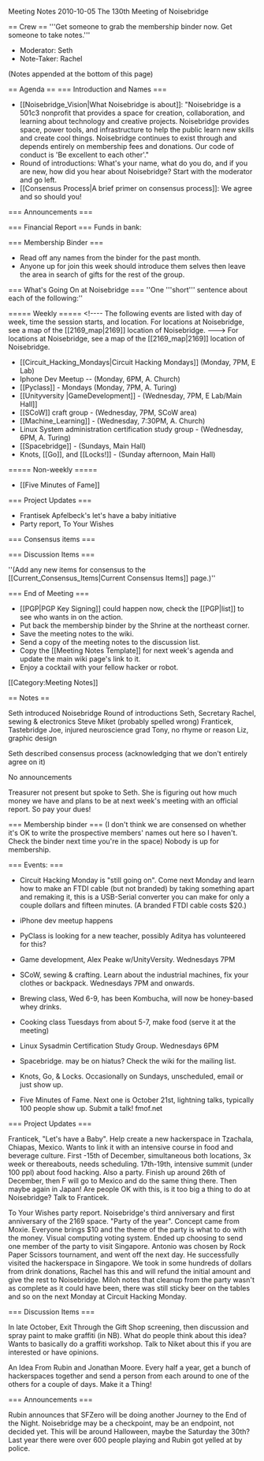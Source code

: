 Meeting Notes 2010-10-05 
 The 130th Meeting of Noisebridge

== Crew ==
'''Get someone to grab the membership binder now. Get someone to take notes.'''

* Moderator: Seth
* Note-Taker: Rachel

(Notes appended at the bottom of this page)

== Agenda ==
=== Introduction and Names ===
* [[Noisebridge_Vision|What Noisebridge is about]]: "Noisebridge is a 501c3 nonprofit that provides a space for creation, collaboration, and learning about technology and creative projects. Noisebridge provides space, power tools, and infrastructure to help the public learn new skills and create cool things. Noisebridge continues to exist through and depends entirely on membership fees and donations. Our code of conduct is 'Be excellent to each other'."
* Round of introductions: What's your name, what do you do, and if you are new, how did you hear about Noisebridge? Start with the moderator and go left.
* [[Consensus Process|A brief primer on consensus process]]: We agree and so should you!

=== Announcements ===

=== Financial Report ===
Funds in bank: 

=== Membership Binder ===
* Read off any names from the binder for the past month.
* Anyone up for join this week should introduce them selves then leave the area in search of gifts for the rest of the group.

=== What's Going On at Noisebridge ===
''One '''short''' sentence about each of the following:''

===== Weekly =====
&lt;!----
The following events are listed with day of week, time the session starts, and location.
For locations at Noisebridge, see a map of the [[2169_map|2169]] location of Noisebridge.
--->
For locations at Noisebridge, see a map of the [[2169_map|2169]] location of Noisebridge.

* [[Circuit_Hacking_Mondays|Circuit Hacking Mondays]] (Monday, 7PM,  E Lab)
* Iphone Dev Meetup  -- (Monday, 6PM, A. Church)
* [[Pyclass]] - Mondays (Monday, 7PM, A. Turing)
* [[Unityversity |GameDevelopment]] - (Wednesday, 7PM, E Lab/Main Hall]]
* [[SCoW]] craft group - (Wednesday, 7PM, SCoW area)
* [[Machine_Learning]] - (Wednesday, 7:30PM, A. Church)
* Linux System administration certification study group - (Wednesday, 6PM, A. Turing)
* [[Spacebridge]] - (Sundays, Main Hall)
* Knots, [[Go]], and [[Locks!]] - (Sunday afternoon, Main Hall)

===== Non-weekly =====
* [[Five Minutes of Fame]]

=== Project Updates ===

* Frantisek Apfelbeck's let's have a baby initiative
* Party report, To Your Wishes

=== Consensus items ===

=== Discussion Items ===

''(Add any new items for consensus to the [[Current_Consensus_Items|Current Consensus Items]] page.)''

=== End of Meeting ===
* [[PGP|PGP Key Signing]] could happen now, check the [[PGP|list]] to see who wants in on the action.
* Put back the membership binder by the Shrine at the northeast corner.
* Save the meeting notes to the wiki.
* Send a copy of the meeting notes to the discussion list.
* Copy the [[Meeting Notes Template]] for next week's agenda and update the main wiki page's link to it.
* Enjoy a cocktail with your fellow hacker or robot.

[[Category:Meeting Notes]]


== Notes ==

Seth introduced Noisebridge
Round of introductions
Seth, Secretary
Rachel, sewing &amp; electronics
Steve
Miket (probably spelled wrong)
Franticek, Tastebridge
Joe, injured neuroscience grad
Tony, no rhyme or reason
Liz, graphic design

Seth described consensus process (acknowledging that we don't entirely agree on it)

No announcements

Treasurer not present but spoke to Seth.  She is figuring out how much money we have and plans to be at next week's meeting with an official report.  So pay your dues!

=== Membership binder ===
(I don't think we are consensed on whether it's OK to write the prospective members' names out here so I haven't.  Check the binder next time you're in the space)
Nobody is up for membership.

=== Events: ===
* Circuit Hacking Monday is "still going on".  Come next Monday and learn how to make an FTDI cable (but not branded) by taking something apart and remaking it, this is a USB-Serial converter you can make for only a couple dollars and fifteen minutes.  (A branded FTDI cable costs $20.)

* iPhone dev meetup happens

* PyClass is looking for a new teacher, possibly Aditya has volunteered for this?

* Game development, Alex Peake w/UnityVersity.  Wednesdays 7PM

* SCoW, sewing &amp; crafting.  Learn about the industrial machines, fix your clothes or backpack.  Wednesdays 7PM and onwards.

* Brewing class, Wed 6-9, has been Kombucha, will now be honey-based whey drinks.

* Cooking class Tuesdays from about 5-7, make food (serve it at the meeting)

* Linux Sysadmin Certification Study Group.  Wednesdays 6PM

* Spacebridge.  may be on hiatus?  Check the wiki for the mailing list.

* Knots, Go, &amp; Locks.  Occasionally on Sundays, unscheduled, email or just show up.

* Five Minutes of Fame.  Next one is October 21st, lightning talks, typically 100 people show up.  Submit a talk!  fmof.net


=== Project Updates ===

Franticek, "Let's have a Baby".  Help create a new hackerspace in Tzachala, Chiapas, Mexico.  Wants to link it with an intensive course in food and beverage culture.  First -15th of December, simultaneous both locations, 3x week or thereabouts, needs scheduling.  17th-19th, intensive summit (under 100 ppl) about food hacking.  Also a party.  Finish up around 26th of December, then F will go to Mexico and do the same thing there.  Then maybe again in Japan!  Are people OK with this, is it too big a thing to do at Noisebridge?  Talk to Franticek.

To Your Wishes party report.  Noisebridge's third anniversary and first anniversary of the 2169 space. "Party of the year".  Concept came from Moxie.  Everyone brings $10 and the theme of the party is what to do with the money.  Visual computing voting system.  Ended up choosing to send one member of the party to visit Singapore. Antonio was chosen by Rock Paper Scissors tournament, and went off the next day.  He successfully visited the hackerspace in Singapore.  We took in some hundreds of dollars from drink donations, Rachel has this and will refund the initial amount and give the rest to Noisebridge.  Miloh notes that cleanup from the party wasn't as complete as it could have been, there was still sticky beer on the tables and so on the next Monday at Circuit Hacking Monday.

=== Discussion Items ===

In late October, Exit Through the Gift Shop screening, then discussion and spray paint to make graffiti (in NB).  What do people think about this idea?  Wants to basically do a graffiti workshop.  Talk to Niket about this if you are interested or have opinions.

An Idea From Rubin and Jonathan Moore. Every half a year, get a bunch of hackerspaces together and send a person from each around to one of the others for a couple of days.  Make it a Thing!

=== Announcements ===

Rubin announces that SFZero will be doing another Journey to the End of the Night.  Noisebridge may be a checkpoint, may be an endpoint, not decided yet.  This will be around Halloween, maybe the Saturday the 30th?  Last year there were over 600 people playing and Rubin got yelled at by police.